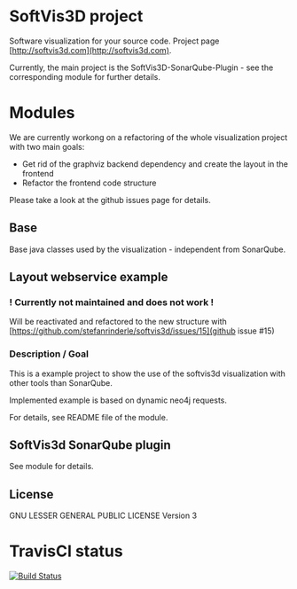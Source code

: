# SoftVis3D project

Software visualization for your source code. Project page [http://softvis3d.com](http://softvis3d.com).

Currently, the main project is the SoftVis3D-SonarQube-Plugin - see the corresponding module for further details.

# Modules

We are currently workong on a refactoring of the whole visualization project with two main goals:
* Get rid of the graphviz backend dependency and create the layout in the frontend
* Refactor the frontend code structure

Please take a look at the github issues page for details.

## Base

Base java classes used by the visualization - independent from SonarQube.

## Layout webservice example

### ! Currently not maintained and does not work !

Will be reactivated and refactored to the new structure with [https://github.com/stefanrinderle/softvis3d/issues/15](github issue #15)

### Description / Goal

This is a example project to show the use of the softvis3d visualization with other tools than SonarQube.

Implemented example is based on dynamic neo4j requests.

For details, see README file of the module. 

## SoftVis3d SonarQube plugin

See module for details.

## License

GNU LESSER GENERAL PUBLIC LICENSE Version 3

# TravisCI status

[![Build Status](https://travis-ci.org/stefanrinderle/softvis3d.svg?branch=master)](https://travis-ci.org/stefanrinderle/softvis3d)